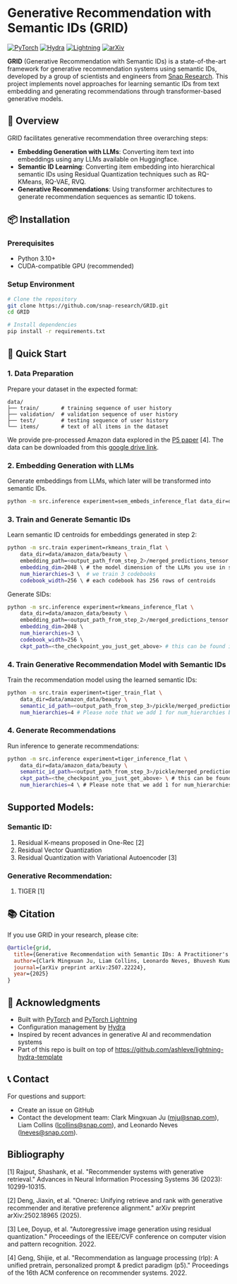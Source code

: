 # Generative Recommendation with Semantic IDs (GRID)
[![PyTorch](https://img.shields.io/badge/pytorch-2.0%2B-red)](https://pytorch.org/)
[![Hydra](https://img.shields.io/badge/config-hydra-89b8cd)](https://hydra.cc/)
[![Lightning](https://img.shields.io/badge/pytorch-lightning-792ee5)](https://lightning.ai/)
[![arXiv](https://img.shields.io/badge/arXiv-2507.22224-b31b1b.svg)](https://arxiv.org/abs/2507.22224)


**GRID** (Generative Recommendation with Semantic IDs) is a state-of-the-art framework for generative recommendation systems using semantic IDs, developed by a group of scientists and engineers from [Snap Research](https://research.snap.com/team/user-modeling-and-personalization.html). This project implements novel approaches for learning semantic IDs from text embedding and generating recommendations through transformer-based generative models.

## 🚀 Overview

GRID facilitates generative recommendation three overarching steps:

- **Embedding Generation with LLMs**: Converting item text into embeddings using any LLMs available on Huggingface. 
- **Semantic ID Learning**: Converting item embedding into hierarchical semantic IDs using Residual Quantization techniques such as RQ-KMeans, RQ-VAE, RVQ. 
- **Generative Recommendations**: Using transformer architectures to generate recommendation sequences as semantic ID tokens. 


## 📦 Installation

### Prerequisites
- Python 3.10+
- CUDA-compatible GPU (recommended)

### Setup Environment

```bash
# Clone the repository
git clone https://github.com/snap-research/GRID.git
cd GRID

# Install dependencies
pip install -r requirements.txt
```

## 🎯 Quick Start

### 1. Data Preparation

Prepare your dataset in the expected format:
```
data/
├── train/       # training sequence of user history 
├── validation/  # validation sequence of user history 
├── test/        # testing sequence of user history 
└── items/       # text of all items in the dataset
```

We provide pre-processed Amazon data explored in the [P5 paper](https://arxiv.org/abs/2203.13366) [4]. The data can be downloaded from this [google drive link](https://drive.google.com/file/d/1B5_q_MT3GYxmHLrMK0-lAqgpbAuikKEz/view?usp=sharing).

### 2. Embedding Generation with LLMs

Generate embeddings from LLMs, which later will be transformed into semantic IDs. 

```bash
python -m src.inference experiment=sem_embeds_inference_flat data_dir=data/amazon_data/beauty # avaiable data includes 'beauty', 'sports', and 'toys'
```

### 3. Train and Generate Semantic IDs

Learn semantic ID centroids for embeddings generated in step 2:

```bash
python -m src.train experiment=rkmeans_train_flat \
    data_dir=data/amazon_data/beauty \
    embedding_path=<output_path_from_step_2>/merged_predictions_tensor.pt \ # this can be found in the log dirs in step2
    embedding_dim=2048 \ # the model dimension of the LLMs you use in step 2. 2048 for flan-t5-xl as used in this example.
    num_hierarchies=3 \  # we train 3 codebooks
    codebook_width=256 \ # each codebook has 256 rows of centroids  
```

Generate SIDs:

```bash
python -m src.inference experiment=rkmeans_inference_flat \
    data_dir=data/amazon_data/beauty \
    embedding_path=<output_path_from_step_2>/merged_predictions_tensor.pt \ 
    embedding_dim=2048 \ 
    num_hierarchies=3 \  
    codebook_width=256 \ 
    ckpt_path=<the_checkpoint_you_just_get_above> # this can be found in the log dir for training SIDs
```


### 4. Train Generative Recommendation Model with Semantic IDs

Train the recommendation model using the learned semantic IDs:

```bash
python -m src.train experiment=tiger_train_flat \
    data_dir=data/amazon_data/beauty \ 
    semantic_id_path=<output_path_from_step_3>/pickle/merged_predictions_tensor.pt \
    num_hierarchies=4 # Please note that we add 1 for num_hierarchies because in the previous step we appended one additional digit to de-duplicate the semantic IDs we generate.
```

### 4. Generate Recommendations

Run inference to generate recommendations:

```bash
python -m src.inference experiment=tiger_inference_flat \
    data_dir=data/amazon_data/beauty \ 
    semantic_id_path=<output_path_from_step_3>/pickle/merged_predictions_tensor.pt \
    ckpt_path=<the_checkpoint_you_just_get_above> \ # this can be found in the log dir for training GR models
    num_hierarchies=4 \ # Please note that we add 1 for num_hierarchies because in the previous step we appended one additional digit to de-duplicate the semantic IDs we generate.
```

## Supported Models:

### Semantic ID:

1. Residual K-means proposed in One-Rec [2]
2. Residual Vector Quantization
3. Residual Quantization with Variational Autoencoder [3]

### Generative Recommendation:

1. TIGER [1]

## 📚 Citation

If you use GRID in your research, please cite:

```bibtex
@article{grid,
  title={Generative Recommendation with Semantic IDs: A Practitioner's Handbook},
  author={Clark Mingxuan Ju, Liam Collins, Leonardo Neves, Bhuvesh Kumar, Louis Yufeng Wang, Tong Zhao, Neil Shah},
  journal={arXiv preprint arXiv:2507.22224},
  year={2025}
}
```

## 🤝 Acknowledgments

- Built with [PyTorch](https://pytorch.org/) and [PyTorch Lightning](https://lightning.ai/)
- Configuration management by [Hydra](https://hydra.cc/)
- Inspired by recent advances in generative AI and recommendation systems
- Part of this repo is built on top of https://github.com/ashleve/lightning-hydra-template

## 📞 Contact

For questions and support:
- Create an issue on GitHub
- Contact the development team: Clark Mingxuan Ju (mju@snap.com), Liam Collins (lcollins@snap.com), and Leonardo Neves (lneves@snap.com).

## Bibliography 

[1] Rajput, Shashank, et al. "Recommender systems with generative retrieval." Advances in Neural Information Processing Systems 36 (2023): 10299-10315.

[2] Deng, Jiaxin, et al. "Onerec: Unifying retrieve and rank with generative recommender and iterative preference alignment." arXiv preprint arXiv:2502.18965 (2025).

[3] Lee, Doyup, et al. "Autoregressive image generation using residual quantization." Proceedings of the IEEE/CVF conference on computer vision and pattern recognition. 2022.

[4] Geng, Shijie, et al. "Recommendation as language processing (rlp): A unified pretrain, personalized prompt & predict paradigm (p5)." Proceedings of the 16th ACM conference on recommender systems. 2022.